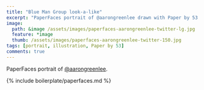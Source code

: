 ```yaml
---
title: "Blue Man Group look-a-like"
excerpt: "PaperFaces portrait of @aarongreenlee drawn with Paper by 53 on an iPad."
image: 
  path: &image /assets/images/paperfaces-aarongreenlee-twitter-lg.jpg 
  feature: *image
  thumb: /assets/images/paperfaces-aarongreenlee-twitter-150.jpg
tags: [portrait, illustration, Paper by 53]
comments: true
---
```


PaperFaces portrait of [@aarongreenlee](http://twitter.com/aarongreenlee).

{% include boilerplate/paperfaces.md %}
